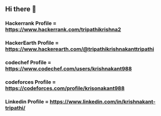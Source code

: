 ## Hi there 👋

### Hackerrank Profile = https://www.hackerrank.com/tripathikrishna2
### HackerEarth Profile = https://www.hackerearth.com/@tripathikrishnakanttripathi
### codechef Profile = https://www.codechef.com/users/krishnakant988
### codeforces Profile = https://codeforces.com/profile/krisonakant988
### Linkedin Profile = https://www.linkedin.com/in/krishnakant-tripathi/


<!--
**krishnakanttripathi988/krishnakanttripathi988** is a ✨ _special_ ✨ repository because its `README.md` (this file) appears on your GitHub profile.

Here are some ideas to get you started:

- 🔭 I’m currently working on ...
- 🌱 I’m currently learning ...
- 👯 I’m looking to collaborate on ...
- 🤔 I’m looking for help with ...
- 💬 Ask me about ...
- 📫 How to reach me: ...
- 😄 Pronouns: ...
- ⚡ Fun fact: ...
-->
